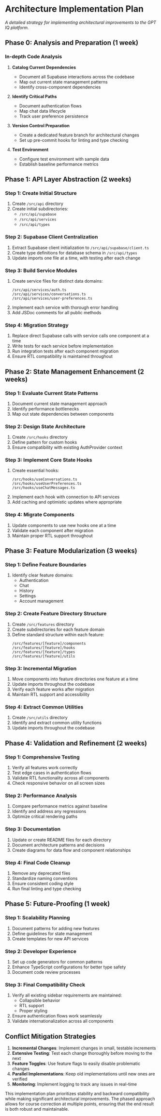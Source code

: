 # Architecture Implementation Plan

*A detailed strategy for implementing architectural improvements to the GPT IQ platform.*

## Phase 0: Analysis and Preparation (1 week)

### In-depth Code Analysis
1. **Catalog Current Dependencies**
   - Document all Supabase interactions across the codebase
   - Map out current state management patterns
   - Identify cross-component dependencies

2. **Identify Critical Paths**
   - Document authentication flows
   - Map chat data lifecycle
   - Track user preference persistence

3. **Version Control Preparation**
   - Create a dedicated feature branch for architectural changes
   - Set up pre-commit hooks for linting and type checking

4. **Test Environment**
   - Configure test environment with sample data
   - Establish baseline performance metrics

## Phase 1: API Layer Abstraction (2 weeks)

### Step 1: Create Initial Structure
1. Create `/src/api` directory
2. Create initial subdirectories:
   - `/src/api/supabase`
   - `/src/api/services`
   - `/src/api/types`

### Step 2: Supabase Client Centralization
1. Extract Supabase client initialization to `/src/api/supabase/client.ts`
2. Create type definitions for database schema in `/src/api/types`
3. Update imports one file at a time, with testing after each change

### Step 3: Build Service Modules
1. Create service files for distinct data domains:
   ```
   /src/api/services/auth.ts
   /src/api/services/conversations.ts
   /src/api/services/user-preferences.ts
   ```
2. Implement each service with thorough error handling
3. Add JSDoc comments for all public methods

### Step 4: Migration Strategy
1. Replace direct Supabase calls with service calls one component at a time
2. Write tests for each service before implementation
3. Run integration tests after each component migration
4. Ensure RTL compatibility is maintained throughout

## Phase 2: State Management Enhancement (2 weeks)

### Step 1: Evaluate Current State Patterns
1. Document current state management approach
2. Identify performance bottlenecks
3. Map out state dependencies between components

### Step 2: Design State Architecture
1. Create `/src/hooks` directory
2. Define pattern for custom hooks
3. Ensure compatibility with existing AuthProvider context

### Step 3: Implement Core State Hooks
1. Create essential hooks:
   ```
   /src/hooks/useConversations.ts
   /src/hooks/useUserPreferences.ts
   /src/hooks/useChatMessages.ts
   ```
2. Implement each hook with connection to API services
3. Add caching and optimistic updates where appropriate

### Step 4: Migrate Components
1. Update components to use new hooks one at a time
2. Validate each component after migration
3. Maintain proper RTL support throughout

## Phase 3: Feature Modularization (3 weeks)

### Step 1: Define Feature Boundaries
1. Identify clear feature domains:
   - Authentication
   - Chat
   - History
   - Settings
   - Account management

### Step 2: Create Feature Directory Structure
1. Create `/src/features` directory
2. Create subdirectories for each feature domain
3. Define standard structure within each feature:
   ```
   /src/features/[feature]/components
   /src/features/[feature]/hooks
   /src/features/[feature]/types
   /src/features/[feature]/utils
   ```

### Step 3: Incremental Migration
1. Move components into feature directories one feature at a time
2. Update imports throughout the codebase
3. Verify each feature works after migration
4. Maintain RTL support and accessibility

### Step 4: Extract Common Utilities
1. Create `/src/utils` directory
2. Identify and extract common utility functions
3. Update imports throughout the codebase

## Phase 4: Validation and Refinement (2 weeks)

### Step 1: Comprehensive Testing
1. Verify all features work correctly
2. Test edge cases in authentication flows
3. Validate RTL functionality across all components
4. Check responsive behavior on all screen sizes

### Step 2: Performance Analysis
1. Compare performance metrics against baseline
2. Identify and address any regressions
3. Optimize critical rendering paths

### Step 3: Documentation
1. Update or create README files for each directory
2. Document architecture patterns and decisions
3. Create diagrams for data flow and component relationships

### Step 4: Final Code Cleanup
1. Remove any deprecated files
2. Standardize naming conventions
3. Ensure consistent coding style
4. Run final linting and type checking

## Phase 5: Future-Proofing (1 week)

### Step 1: Scalability Planning
1. Document patterns for adding new features
2. Define guidelines for state management
3. Create templates for new API services

### Step 2: Developer Experience
1. Set up code generators for common patterns
2. Enhance TypeScript configurations for better type safety
3. Document code review processes

### Step 3: Final Compatibility Check
1. Verify all existing sidebar requirements are maintained:
   - Collapsible behavior
   - RTL support
   - Proper styling
2. Ensure authentication flows work seamlessly
3. Validate internationalization across all components

## Conflict Mitigation Strategies

1. **Incremental Changes**: Implement changes in small, testable increments
2. **Extensive Testing**: Test each change thoroughly before moving to the next
3. **Feature Toggles**: Use feature flags to easily disable problematic changes
4. **Parallel Implementations**: Keep old implementations until new ones are verified
5. **Monitoring**: Implement logging to track any issues in real-time

This implementation plan prioritizes stability and backward compatibility while making significant architectural improvements. The phased approach allows for course correction at multiple points, ensuring that the end result is both robust and maintainable.
